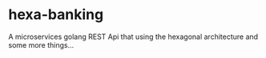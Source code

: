 # hexa-banking
A microservices golang REST Api that using the hexagonal architecture and some more things...
